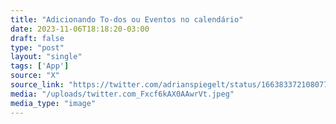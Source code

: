 ```yaml
---
title: "Adicionando To-dos ou Eventos no calendário"
date: 2023-11-06T18:18:20-03:00
draft: false
type: "post"
layout: "single"
tags: ['App']
source: "X"
source_link: "https://twitter.com/adrianspiegelt/status/1663833721080774658/photo/1"
media: "/uploads/twitter.com_Fxcf6kAX0AAwrVt.jpeg"
media_type: "image"
---
```


